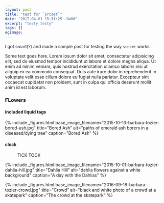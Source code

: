 ```yaml
---
layout: post
title: "test for `srcset`"
date: "2017-04-01 15:31:25 -0400"
excerpt: "testy testy"
tags: []
ogimage:
---
```

I got smart(?) and made a sample post for testing the way `srcset` works.

Some text goes here. Lorem ipsum dolor sit amet, consectetur adipisicing elit, sed do eiusmod tempor incididunt ut labore et dolore magna aliqua. Ut enim ad minim veniam, quis nostrud exercitation ullamco laboris nisi ut aliquip ex ea commodo consequat. Duis aute irure dolor in reprehenderit in voluptate velit esse cillum dolore eu fugiat nulla pariatur. Excepteur sint occaecat cupidatat non proident, sunt in culpa qui officia deserunt mollit anim id est laborum.

### FLowers

#### included liquid tags

{% include _figures.html base_image_filename="2015-10-13-barbara-tozier-bored-ash.jpg"
title="Bored Ash" alt="paths of emerald ash borers in a diseased/dying tree"
caption="Bored Ash" %}

#### clock


<figure class="figure post-figure">
<img class="img-fluid post-image"
sizes="(min-width: 800px) 50vw, 100vw"
srcset="
/images/srcset/2014-btozier-clock-1200_hnoque_c_scale,w_300.jpg 300w,
/images/srcset/2014-btozier-clock-1200_hnoque_c_scale,w_579.jpg 579w,
/images/srcset/2014-btozier-clock-1200_hnoque_c_scale,w_794.jpg 794w,
/images/srcset/2014-btozier-clock-1200_hnoque_c_scale,w_960.jpg 960w"
src="/images/srcset/2014-btozier-clock-1200_hnoque_c_scale,w_579.jpg"
alt="">
<figcaption class="figcaption post-caption">TICK TOCK</figcaption>
</figure>

{% include _figures.html base_image_filename="2015-10-01-barbara-tozier-dahlia-hill.jpg"
title="Dahlia Hill" alt="dahlia flowers against a white background"
caption="A day with the Dahlias" %}

{% include _figures.html base_image_filename="2016-09-18-barbara-tozier-crowd.jpg"
title="Crowd" alt="black and white photo of a crowd at a skatepark"
caption="The crowd at the skatepark" %}
